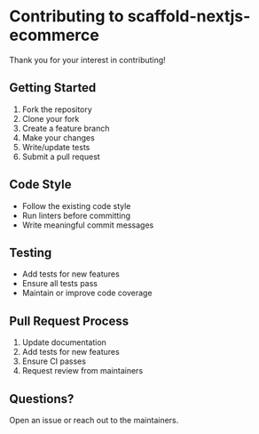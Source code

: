 # Contributing to scaffold-nextjs-ecommerce

Thank you for your interest in contributing!

## Getting Started

1. Fork the repository
2. Clone your fork
3. Create a feature branch
4. Make your changes
5. Write/update tests
6. Submit a pull request

## Code Style

- Follow the existing code style
- Run linters before committing
- Write meaningful commit messages

## Testing

- Add tests for new features
- Ensure all tests pass
- Maintain or improve code coverage

## Pull Request Process

1. Update documentation
2. Add tests for new features
3. Ensure CI passes
4. Request review from maintainers

## Questions?

Open an issue or reach out to the maintainers.
